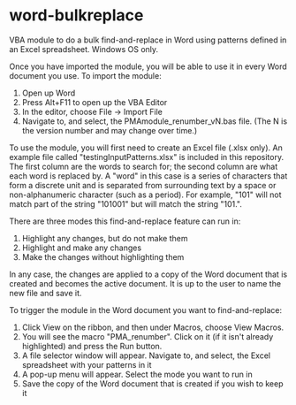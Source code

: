 # word-bulkreplace
VBA module to do a bulk find-and-replace in Word using patterns defined in an Excel spreadsheet. Windows OS only.

Once you have imported the module, you will be able to use it in every Word document you use. To import the module:
1. Open up Word
2. Press Alt+F11 to open up the VBA Editor
3. In the editor, choose File -> Import File
4. Navigate to, and select, the PMAmodule_renumber_vN.bas file. (The N is the version number and may change over time.)

To use the module, you will first need to create an Excel file (.xlsx only). An example file called "testingInputPatterns.xlsx" is included in this repository. The first column are the words to search for; the second column are what each word is replaced by. 
A "word" in this case is a series of characters that form a discrete unit and is separated from surrounding text by a space or non-alphanumeric character (such as a period). For example, "101" will not match part of the string "101001" but will match the string "101.".

There are three modes this find-and-replace feature can run in:
1. Highlight any changes, but do not make them
2. Highlight and make any changes
3. Make the changes without highlighting them

In any case, the changes are applied to a copy of the Word document that is created and becomes the active document. It is up to the user to name the new file and save it.

To trigger the module in the Word document you want to find-and-replace:
1. Click View on the ribbon, and then under Macros, choose View Macros. 
2. You will see the macro "PMA_renumber". Click on it (if it isn't already highlighted) and press the Run button.
3. A file selector window will appear. Navigate to, and select, the Excel spreadsheet with your patterns in it
4. A pop-up menu will appear. Select the mode you want to run in
5. Save the copy of the Word document that is created if you wish to keep it

